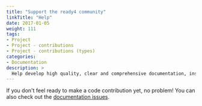 ```yaml
---
title: "Support the ready4 community"
linkTitle: "Help"
date: 2017-01-05
weight: 111
tags:
- Project
- Project - contributions
- Project - contributions (types)
categories:
- Documentation
description: >
  Help develop high quality, clear and comprehensive documentation, instruction and responsive help.
---
```



If you don't feel ready to make a code contribution yet, no problem! You can also check out the [documentation issues](https://github.com/ready4-dev/ready4web/labels/documentation).

